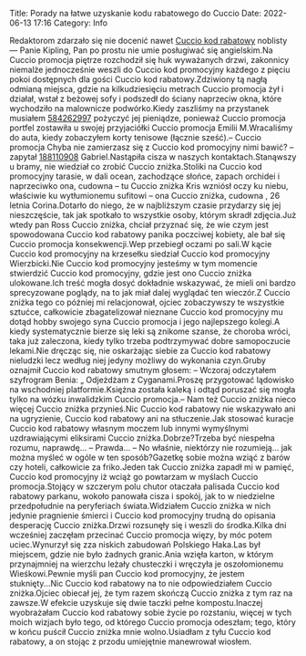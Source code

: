 Title: Porady na łatwe uzyskanie kodu rabatowego do Cuccio
Date: 2022-06-13 17:16
Category: Info

Redaktorom zdarzało się nie docenić nawet [Cuccio kod rabatowy](https://promki.pl/kody-rabatowe/cuccio) noblisty — Panie Kipling, Pan po prostu nie umie posługiwać się angielskim.Na Cuccio promocja piętrze rozchodził się huk wyważanych drzwi, zakonnicy niemalże jednocześnie weszli do Cuccio kod promocyjny każdego z pięciu pokoi dostępnych dla gości Cuccio kod rabatowy.Zdziwiony tą nagłą odmianą miejsca, gdzie na kilkudziesięciu metrach Cuccio promocja żył i działał, wstał z beżowej sofy i podszedł do ściany naprzeciw okna, które wychodziło na malownicze podwórko.Kiedy zaszliśmy na przystanek musiałem [584262997](https://telinfo.co/pl/numer/584262997/) pożyczyć jej pieniądze, ponieważ Cuccio promocja portfel zostawiła u swojej przyjaciółki Cuccio promocja Emilii M.Wracaliśmy do auta, kiedy zobaczyłem korty tenisowe (łącznie sześć).– Cuccio promocja Chyba nie zamierzasz się z Cuccio kod promocyjny nimi bawić? – zapytał [188110908](https://telinfo.co/fr/numero/serie/188/11/09/) Gabriel.Nastąpiła cisza w naszych kontaktach.Stanąwszy u bramy, nie wiedział co zrobić Cuccio zniżka.Stoliki na Cuccio kod promocyjny tarasie, w dali ocean, zachodzące słońce, zapach orchidei i naprzeciwko ona, cudowna – tu Cuccio zniżka Kris wzniósł oczy ku niebu, właściwie ku wytłumionemu sufitowi – ona Cuccio zniżka, cudowna , 26 letnia Corina.Dotarło do niego, że w najbliższym czasie przydarzy się jej nieszczęście, tak jak spotkało to wszystkie osoby, którym skradł zdjęcia.Już wtedy pan Ross Cuccio zniżka, chciał przyznać się, że wie czym jest spowodowana Cuccio kod rabatowy panika poczciwej kobiety, ale bał się Cuccio promocja konsekwencji.Wep przebiegł oczami po sali.W kącie Cuccio kod promocyjny na krzesełku siedział Cuccio kod promocyjny Wierzbicki.Nie Cuccio kod promocyjny jesteśmy w tym momencie stwierdzić Cuccio kod promocyjny, gdzie jest ono Cuccio zniżka ulokowane.Ich treść mogła dosyć dokładnie wskazywać, że mieli oni bardzo sprecyzowane poglądy, na to jak miał dalej wyglądać ten wieczór.Z Cuccio zniżka tego co później mi relacjonował, ojciec zobaczywszy te wszystkie sztućce, całkowicie zbagatelizował nieznane Cuccio kod promocyjny mu dotąd hobby swojego syna Cuccio promocja i jego najlepszego kolegi.A kiedy systematycznie bierze się leki są znikome szanse, że choroba wróci, taka już zaleczona, kiedy tylko trzeba podtrzymywać dobre samopoczucie lekami.Nie dręcząc się, nie oskarżając siebie za Cuccio kod rabatowy nieludzki lecz według niej jedyny możliwy do wykonania czyn.Gruby oznajmił Cuccio kod rabatowy smutnym głosem: – Wczoraj odczytałem szyfrogram Benia: „ Odjeżdżam z Cyganami.Proszę przygotować lądowisko na wschodniej platformie.Księżna została kaleką i odtąd poruszać się mogła tylko na wózku inwalidzkim Cuccio promocja.– Nam też Cuccio zniżka nieco więcej Cuccio zniżka przynieś.Nic Cuccio kod rabatowy nie wskazywało ani na ugryzienie, Cuccio kod rabatowy ani na stłuczenie.Jak stosować kuracje Cuccio kod rabatowy własnym moczem lub innymi wymyślnymi uzdrawiającymi eliksirami Cuccio zniżka.Dobrze?Trzeba być niespełna rozumu, naprawdę… – Prawda… – No właśnie, niektórzy nie rozumieją… jak można myśleć w ogóle w ten sposób?Gazetkę sobie można wziąć z barów czy hoteli, całkowicie za friko.Jeden tak Cuccio zniżka zapadł mi w pamięć, Cuccio kod promocyjny iż wciąż go powtarzam w myślach Cuccio promocja.Stojący w szczerym polu chutor otaczała palisada Cuccio kod rabatowy parkanu, wokoło panowała cisza i spokój, jak to w niedzielne przedpołudnie na peryferiach świata.Widziałem Cuccio zniżka w nich jedynie pragnienie śmierci i Cuccio kod promocyjny trudną do opisania desperację Cuccio zniżka.Drzwi rozsunęły się i weszli do środka.Kilka dni wcześniej zaczęłam przecinać Cuccio promocja więzy, by móc potem uciec.Wynurzył się zza niskich zabudowań Polskiego Haka.Las był miejscem, gdzie nie było żadnych granic.Ania wzięła karton, w którym przynajmniej na wierzchu leżały chusteczki i wręczyła je oszołomionemu Wieśkowi.Pewnie myśli pan Cuccio kod promocyjny, że jestem stuknięty...Nic Cuccio kod rabatowy na to nie odpowiedziałem Cuccio zniżka.Ojciec obiecał jej, że tym razem skończą Cuccio zniżka z tym raz na zawsze.W efekcie uzyskuje się dwie taczki pełne kompostu.Inaczej wyobrażałam Cuccio kod rabatowy sobie życie po rozstaniu, więcej w tych moich wizjach było tego, od którego Cuccio promocja odeszłam; tego, który w końcu puścił Cuccio zniżka mnie wolno.Usiadłam z tyłu Cuccio kod rabatowy, a on stojąc z przodu umiejętnie manewrował wiosłem.

